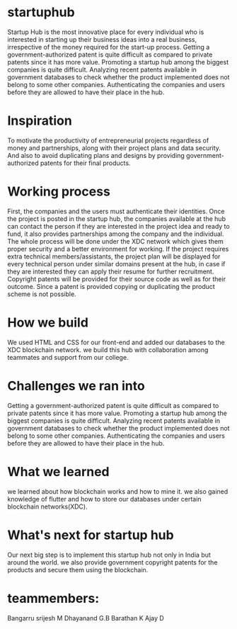 # startuphub
Startup Hub is the most innovative place for every individual who is interested in starting up their business ideas into a real business, irrespective of the money required for the start-up process. Getting a government-authorized patent is quite difficult as compared to private patents since it has more value. Promoting a startup hub among the biggest companies is quite difficult. Analyzing recent patents available in government databases to check whether the product implemented does not belong to some other companies. Authenticating the companies and users before they are allowed to have their place in the hub.

# Inspiration
To motivate the productivity of entrepreneurial projects regardless of money and partnerships, along with their project plans and data security. And also to avoid duplicating plans and designs by providing government-authorized patents for their final products.

# Working process
First, the companies and the users must authenticate their identities. Once the project is posted in the startup hub, the companies available at the hub can contact the person if they are interested in the project idea and ready to fund, it also provides partnerships among the company and the individual. The whole process will be done under the XDC network which gives them proper security and a better environment for working. If the project requires extra technical members/assistants, the project plan will be displayed for every technical person under similar domains present at the hub, in case if they are interested they can apply their resume for further recruitment. Copyright patents will be provided for their source code as well as for their outcome. Since a patent is provided copying or duplicating the product scheme is not possible.

# How we build
We used HTML and CSS for our front-end and added our databases to the XDC blockchain network. we build this hub with collaboration among teammates and support from our college.

# Challenges we ran into
Getting a government-authorized patent is quite difficult as compared to private patents since it has more value. Promoting a startup hub among the biggest companies is quite difficult. Analyzing recent patents available in government databases to check whether the product implemented does not belong to some other companies. Authenticating the companies and users before they are allowed to have their place in the hub.

# What we learned
we learned about how blockchain works and how to mine it. we also gained knowledge of flutter and how to store our databases under certain blockchain networks(XDC).

# What's next for startup hub
Our next big step is to implement this startup hub not only in India but around the world. we also provide government copyright patents for the products and secure them using the blockchain.

# teammembers:
Bangarru srijesh M
Dhayanand G.B
Barathan K
Ajay D

